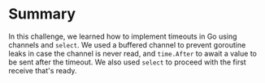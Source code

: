 # Summary

In this challenge, we learned how to implement timeouts in Go using channels and `select`. We used a buffered channel to prevent goroutine leaks in case the channel is never read, and `time.After` to await a value to be sent after the timeout. We also used `select` to proceed with the first receive that's ready.
